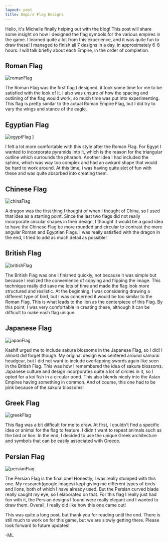 ```yaml
---
layout: post
title: Empire Flag Designs
---
```


Hello, it's Michelle finally helping out with the blog! This post will share some insight on how I designed the flag symbols for the various empires in the game. I learned quite a lot from this experience, and it was quite fun to draw these! I managed to finish all 7 designs in a day, in approximately 6-8 hours. I will talk briefly about each Empire, in the order of completion.

## Roman Flag
![romanFlag](/images/romanFlag.png "romanFlag") 

The Roman Flag was the first flag I designed, it took some time for me to be satisfied with the look of it. I also was unsure of how the spacing and outlining of the flag would work, so much time was put into experimenting. This flag is pretty similar to the actual Roman Empire Flag, but I did try to vary the wings and stance of the eagle. 

## Egyptian Flag
![egyptFlag](/images/egyptFlag.png "egyptFlag") ]

I felt a lot more comfortable with this style after the Roman Flag. For Egypt I wanted to incorporate pyramids into it, which is the reason for the triangular outline which surrounds the pharaoh. Another idea I had included the sphinx, which was way too complex and had an awkard shape that would be hard to work around. At this time, I was having quite alot of fun with these and was quite absorbed into creating them.

## Chinese Flag
![chinaFlag](/images/chinaFlag.png "chinaFlag") 

A dragon was the first thing I thought of when I thought of China, so I used that idea as a starting point. Since the last two flags did not really incorporate circular shapes in their design, I thought it would be a good idea to have the Chinese Flag be more rounded and circular to contrast the more angular Roman and Egyptian Flags. I was really satisfied with the dragon in the end, I tried to add as much detail as possible!

## British Flag
![britishFlag](/images/britishFlag.png "britishFlag") 

The British Flag was one I finished quickly, not because it was simple but because I realized the convenience of copying and flipping the image. This technique really did save me lots of time and made the flag look more structured and realistic. At the beginning, I was considering drawing a different type of bird, but I was concerned it would be too similar to the Roman Flag. This is what leads to the lion as the centerpiece of this Flag. By this point, I was very comfortable in creating these, although it can be difficult to make each flag unique.

## Japanese Flag
![japanFlag](/images/japanFlag.png "japanFlag") 

Kashif urged me to include sakura blossoms in the Japanese Flag, so I did! I almost did forget though. My original design was centered around samurai headgear, but I did not want to include overlapping swords again like seen in the British Flag. This was how I remembered the idea of sakura blossoms. Japanese culture and design incorporates quite a lot of circles in it, so I opted for a koi fish in a circular pond. This also blends nicely into the Asian Empires having something in common. And of course, this one had to be pink because of the sakura blossoms!

## Greek Flag
![greekFlag](/images/greekFlag.png "greekFlag") 

This flag was a bit difficult for me to draw. At first, I couldn't find a specific idea or animal for the flag to feature. I didn't want to repeat animals such as the bird or lion. In the end, I decided to use the unique Greek architecture and symbols that can be easily associated with Greece.

## Persian Flag
![persianFlag](/images/persianFlag.png "persianFlag") 

The Persian Flag is the final one! Honestly, I was really stumped with this one. My research(google images) kept giving me different types of birds and lions, both of which I have already used. But the Persian curved blade really caught my eye, so I elaborated on that. For this flag I really just had fun with it, the Persian designs I found were really elegant and I wanted to draw them. Overall, I really did like how this one came out!

This was quite a long post, but thank you for reading until the end. There is still much to work on for this game, but we are slowly getting there. Please look forward to future updates!

-ML
